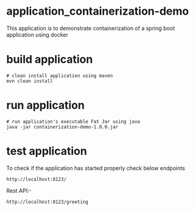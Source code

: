 # application_containerization-demo
This application is to demonstrate containerization of a spring boot application using docker

build application
===================

    # clean install application using maven
    mvn clean install
    
run application
===================

    # run application's executable Fat Jar using java
    java -jar containerization-demo-1.0.0.jar
    
test application
===================
To check if the application has started properly check below endpoints

    http://localhost:8123/
    
Rest API:-
	
	http://localhost:8123/greeting
    